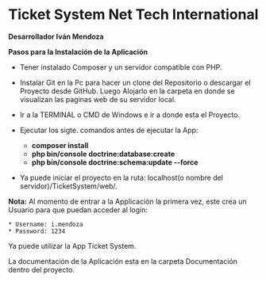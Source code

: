 Ticket System Net Tech International
========================

**Desarrollador Iván Mendoza**

**Pasos para la Instalación de la Aplicación**

  * Tener instalado Composer y un servidor compatible con PHP.

  * Instalar Git en la Pc para hacer un clone del Repositorio o descargar el Proyecto desde GitHub. Luego Alojarlo en la carpeta en donde se visualizan las paginas web de su servidor local.

  * Ir a la TERMINAL o CMD de Windows e ir a donde esta el Proyecto.

  * Ejecutar los sigte. comandos antes de ejecutar la App:
  
    * **composer install**
    * **php bin/console doctrine:database:create**
    * **php bin/console doctrine:schema:update --force**
  
  * Ya puede iniciar el proyecto en la ruta: localhost(o nombre del servidor)/TicketSystem/web/.
  
  **Nota:** Al momento de entrar a la Applicación la primera vez, este crea un Usuario para que puedan acceder al login:
  
    * Username: i.mendoza
    * Password: 1234
 
 Ya puede utilizar la App Ticket System.

La documentación de la Aplicación esta en la carpeta Documentación dentro del proyecto.